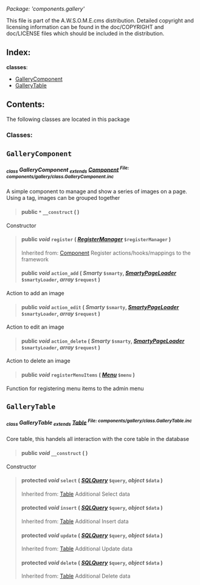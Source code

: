 _Package: 'components.gallery'_

This file is part of the A.W.S.O.M.E.cms distribution.
Detailed copyright and licensing information can be found
in the doc/COPYRIGHT and doc/LICENSE files which should be
included in the distribution.
## Index: ##
**classes**:
  * [GalleryComponent](DOCComponentsGallery#GalleryComponent.md)
  * [GalleryTable](DOCComponentsGallery#GalleryTable.md)
## Contents: ##
The following classes are located in this package
### Classes: ###
## `GalleryComponent` ##
##### <sub>class</sub> GalleryComponent <sub>extends</sub> [Component](DOCCore#Component.md) <sup>File: components/gallery/class.GalleryComponent.inc</sup> #####
A simple component to manage and show a series of images on a page. Using a tag, images can be grouped together
> #### **public** _`*`_ **`__construct`** (  ) ####
Constructor
> #### **public** _void_ **`register`** ( _[RegisterManager](DOCCore#RegisterManager.md)_ `$registerManager` ) ####
> Inherited from: [Component](DOCCore#Component.md)
Register actions/hooks/mappings to the framework
> #### **public** _void_ **`action_add`** ( _Smarty_ `$smarty`, _[SmartyPageLoader](DOCCore#SmartyPageLoader.md)_ `$smartyLoader`, _array_ `$request` ) ####
Action to add an image
> #### **public** _void_ **`action_edit`** ( _Smarty_ `$smarty`, _[SmartyPageLoader](DOCCore#SmartyPageLoader.md)_ `$smartyLoader`, _array_ `$request` ) ####
Action to edit an image
> #### **public** _void_ **`action_delete`** ( _Smarty_ `$smarty`, _[SmartyPageLoader](DOCCore#SmartyPageLoader.md)_ `$smartyLoader`, _array_ `$request` ) ####
Action to delete an image
> #### **public** _void_ **`registerMenuItems`** ( _[Menu](DOCComponentsPageUtil#Menu.md)_ `$menu` ) ####
Function for registering menu items to the admin menu
## `GalleryTable` ##
##### <sub>class</sub> GalleryTable <sub>extends</sub> [Table](DOCCore#Table.md) <sup>File: components/gallery/class.GalleryTable.inc</sup> #####
Core table, this handels all interaction with the core table in the database
> #### **public** _void_ **`__construct`** (  ) ####
Constructor
> #### **protected** _void_ **`select`** ( _[SQLQuery](DOCCore#SQLQuery.md)_ `$query`, _object_ `$data` ) ####
> Inherited from: [Table](DOCCore#Table.md)
Additional Select data
> #### **protected** _void_ **`insert`** ( _[SQLQuery](DOCCore#SQLQuery.md)_ `$query`, _object_ `$data` ) ####
> Inherited from: [Table](DOCCore#Table.md)
Additional Insert data
> #### **protected** _void_ **`update`** ( _[SQLQuery](DOCCore#SQLQuery.md)_ `$query`, _object_ `$data` ) ####
> Inherited from: [Table](DOCCore#Table.md)
Additional Update data
> #### **protected** _void_ **`delete`** ( _[SQLQuery](DOCCore#SQLQuery.md)_ `$query`, _object_ `$data` ) ####
> Inherited from: [Table](DOCCore#Table.md)
Additional Delete data